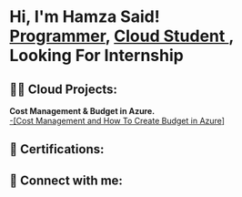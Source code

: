 <h1>Hi, I'm Hamza Said! <br/><a href="https://github.com/nsohamza">Programmer</a>, <a href="https://www.linkedin.com/in/hamza-said-mohamed-b2101524b/">Cloud Student </a>, <a> Looking For Internship</a></h1>

<h2>👨‍💻 Cloud Projects:</h2>
 <b>Cost Management & Budget in Azure.</b>
 <a href ="https://github.com/nsohamza/Budget"> <br>-[Cost Management and How To Create Budget in Azure]</br> </a>


<h2>📝 Certifications: </h2>




<h2> 🤳 Connect with me:</h2>


[linkedin]: (https://www.linkedin.com/in/hamza-said-mohamed-b2101524b/)


